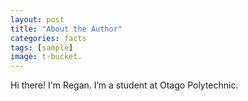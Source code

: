 ```yaml
---
layout: post
title: "About the Author"
categories: facts
tags: [sample]
image: t-bucket.
---
```


Hi there! I'm Regan. I’m a student at Otago Polytechnic. 
